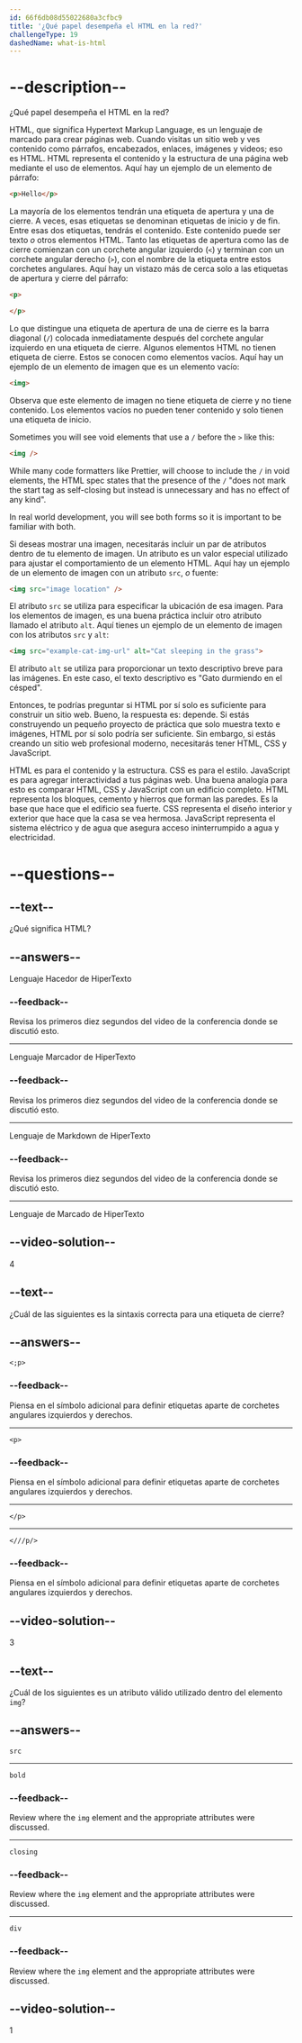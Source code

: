 ```yaml
---
id: 66f6db08d55022680a3cfbc9
title: '¿Qué papel desempeña el HTML en la red?'
challengeType: 19
dashedName: what-is-html
---
```


# --description--

¿Qué papel desempeña el HTML en la red?

HTML, que significa Hypertext Markup Language, es un lenguaje de marcado para crear páginas web. Cuando visitas un sitio web y ves contenido como párrafos, encabezados, enlaces, imágenes y videos; eso es HTML. HTML representa el contenido y la estructura de una página web mediante el uso de elementos. Aquí hay un ejemplo de un elemento de párrafo:

```html
<p>Hello</p>
```

La mayoría de los elementos tendrán una etiqueta de apertura y una de cierre. A veces, esas etiquetas se denominan etiquetas de inicio y de fin. Entre esas dos etiquetas, tendrás el contenido. Este contenido puede ser texto *o* otros elementos HTML. Tanto las etiquetas de apertura como las de cierre comienzan con un corchete angular izquierdo (`<`) y terminan con un corchete angular derecho (`>`), con el nombre de la etiqueta entre estos corchetes angulares. Aquí hay un vistazo más de cerca solo a las etiquetas de apertura y cierre del párrafo:

```html
<p>
```

```html
</p>
```

Lo que distingue una etiqueta de apertura de una de cierre es la barra diagonal (`/`) colocada inmediatamente después del corchete angular izquierdo en una etiqueta de cierre. Algunos elementos HTML no tienen etiqueta de cierre. Estos se conocen como elementos vacíos. Aquí hay un ejemplo de un elemento de imagen que es un elemento vacío:

```html
<img>
```

Observa que este elemento de imagen no tiene etiqueta de cierre y no tiene contenido. Los elementos vacíos no pueden tener contenido y solo tienen una etiqueta de inicio.

Sometimes you will see void elements that use a `/` before the `>` like this:

```html
<img />
```

While many code formatters like Prettier, will choose to include the `/` in void elements, the HTML spec states that the presence of the `/` "does not mark the start tag as self-closing but instead is unnecessary and has no effect of any kind".

In real world development, you will see both forms so it is important to be familiar with both.

Si deseas mostrar una imagen, necesitarás incluir un par de atributos dentro de tu elemento de imagen. Un atributo es un valor especial utilizado para ajustar el comportamiento de un elemento HTML. Aquí hay un ejemplo de un elemento de imagen con un atributo `src`, *o* fuente:

```html
<img src="image location" />
```

El atributo `src` se utiliza para especificar la ubicación de esa imagen. Para los elementos de imagen, es una buena práctica incluir otro atributo llamado el atributo `alt`. Aquí tienes un ejemplo de un elemento de imagen con los atributos `src` y `alt`:

```html
<img src="example-cat-img-url" alt="Cat sleeping in the grass">
```

El atributo `alt` se utiliza para proporcionar un texto descriptivo breve para las imágenes. En este caso, el texto descriptivo es "Gato durmiendo en el césped".

Entonces, te podrías preguntar si HTML por sí solo es suficiente para construir un sitio web. Bueno, la respuesta es: depende. Si estás construyendo un pequeño proyecto de práctica que solo muestra texto e imágenes, HTML por sí solo podría ser suficiente. Sin embargo, si estás creando un sitio web profesional moderno, necesitarás tener HTML, CSS y JavaScript.

HTML es para el contenido y la estructura. CSS es para el estilo. JavaScript es para agregar interactividad a tus páginas web. Una buena analogía para esto es comparar HTML, CSS y JavaScript con un edificio completo. HTML representa los bloques, cemento y hierros que forman las paredes. Es la base que hace que el edificio sea fuerte. CSS representa el diseño interior y exterior que hace que la casa se vea hermosa. JavaScript representa el sistema eléctrico y de agua que asegura acceso ininterrumpido a agua y electricidad.

# --questions--

## --text--

¿Qué significa HTML?

## --answers--

Lenguaje Hacedor de HiperTexto

### --feedback--

Revisa los primeros diez segundos del video de la conferencia donde se discutió esto.

---

Lenguaje Marcador de HiperTexto

### --feedback--

Revisa los primeros diez segundos del video de la conferencia donde se discutió esto.

---

Lenguaje de Markdown de HiperTexto

### --feedback--

Revisa los primeros diez segundos del video de la conferencia donde se discutió esto.

---

Lenguaje de Marcado de HiperTexto

## --video-solution--

4

## --text--

¿Cuál de las siguientes es la sintaxis correcta para una etiqueta de cierre?

## --answers--

`<;p>`

### --feedback--

Piensa en el símbolo adicional para definir etiquetas aparte de corchetes angulares izquierdos y derechos.

---

`<p>`

### --feedback--

Piensa en el símbolo adicional para definir etiquetas aparte de corchetes angulares izquierdos y derechos.

---

`</p>`

---

`<///p/>`

### --feedback--

Piensa en el símbolo adicional para definir etiquetas aparte de corchetes angulares izquierdos y derechos.

## --video-solution--

3

## --text--

¿Cuál de los siguientes es un atributo válido utilizado dentro del elemento `img`?

## --answers--

`src`

---

`bold`

### --feedback--

Review where the `img` element and the appropriate attributes were discussed.

---

`closing`

### --feedback--

Review where the `img` element and the appropriate attributes were discussed.

---

`div`

### --feedback--

Review where the `img` element and the appropriate attributes were discussed.

## --video-solution--

1
